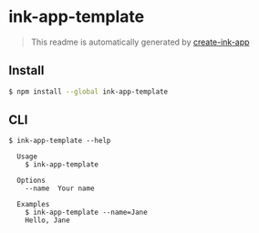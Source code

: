 # ink-app-template

> This readme is automatically generated by [create-ink-app](https://github.com/vadimdemedes/create-ink-app)

## Install

```bash
$ npm install --global ink-app-template
```

## CLI

```
$ ink-app-template --help

  Usage
    $ ink-app-template

  Options
    --name  Your name

  Examples
    $ ink-app-template --name=Jane
    Hello, Jane
```
